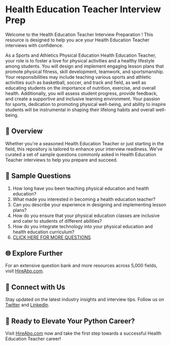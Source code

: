 # Health Education Teacher Interview Prep

Welcome to the Health Education Teacher Interview Preparation ! This resource is designed to help you ace your Health Education Teacher interviews with confidence.

As a Sports and Athletics Physical Education Health Education Teacher, your role is to foster a love for physical activities and a healthy lifestyle among students. You will design and implement engaging lesson plans that promote physical fitness, skill development, teamwork, and sportsmanship. Your responsibilities may include teaching various sports and athletic activities such as basketball, soccer, and track and field, as well as educating students on the importance of nutrition, exercise, and overall health. Additionally, you will assess student progress, provide feedback, and create a supportive and inclusive learning environment. Your passion for sports, dedication to promoting physical well-being, and ability to inspire students will be instrumental in shaping their lifelong habits and overall well-being.

## 🚀 Overview

Whether you're a seasoned Health Education Teacher or just starting in the field, this repository is tailored to enhance your interview readiness. We've curated a set of sample questions commonly asked in Health Education Teacher interviews to help you prepare and succeed.

## 📝 Sample Questions

1. How long have you been teaching physical education and health education?
2. What made you interested in becoming a health education teacher?
3. Can you describe your experience in designing and implementing lesson plans?
4. How do you ensure that your physical education classes are inclusive and cater to students of different abilities?
5. How do you integrate technology into your physical education and health education curriculum?
6. [CLICK HERE FOR MORE QUESTIONS](https://hireabo.com/job/15_4_7/Health%20Education%20Teacher)

## 🌐 Explore Further

For an extensive question bank and more resources across 5,000 fields, visit [HireAbo.com](https://www.hireabo.com).

## 📱 Connect with Us

Stay updated on the latest industry insights and interview tips. Follow us on [Twitter](https://twitter.com/hireabo) and [LinkedIn](https://www.linkedin.com/in/hire-abo-3609972a8/).

## 🚀 Ready to Elevate Your Python Career?

Visit [HireAbo.com](https://www.hireabo.com) now and take the first step towards a successful Health Education Teacher career!